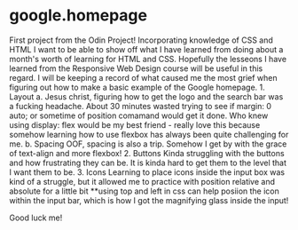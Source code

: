 # google.homepage
First project from the Odin Project! Incorporating knowledge of CSS and HTML
I want to be able to show off what I have learned from doing about a month's worth of learning for HTML and CSS.
Hopefully the lesseons I have learned from the Responsive Web Design course will be useful in this regard. I will be keeping a record of what caused me the most grief when figuring out how to make a basic example of the Google homepage.
    1. Layout
        a. Jesus christ, figuring how to get the logo and the search bar was a fucking headache. About 30 minutes wasted trying to see if margin: 0 auto; or sometime of position comamand would get it done. Who knew using display: flex would be my best friend - really love this because somehow learning how to use flexbox has always been quite challenging for me.
        b. Spacing
            OOF, spacing is also a trip. Somehow I get by with the grace of text-align and more flexbox!
    2. Buttons
        Kinda struggling with the buttons and how frustrating they can be. It is kinda hard to get them to the level that I want them to be.
    3. Icons 
        Learning to place icons inside the input box was kind of a struggle, but it allowed me to practice with position relative and absolute for a little bit 
        **using top and left in css can help posiion the icon within the input bar, which is how I got the magnifying glass inside the input!
        
Good luck me!